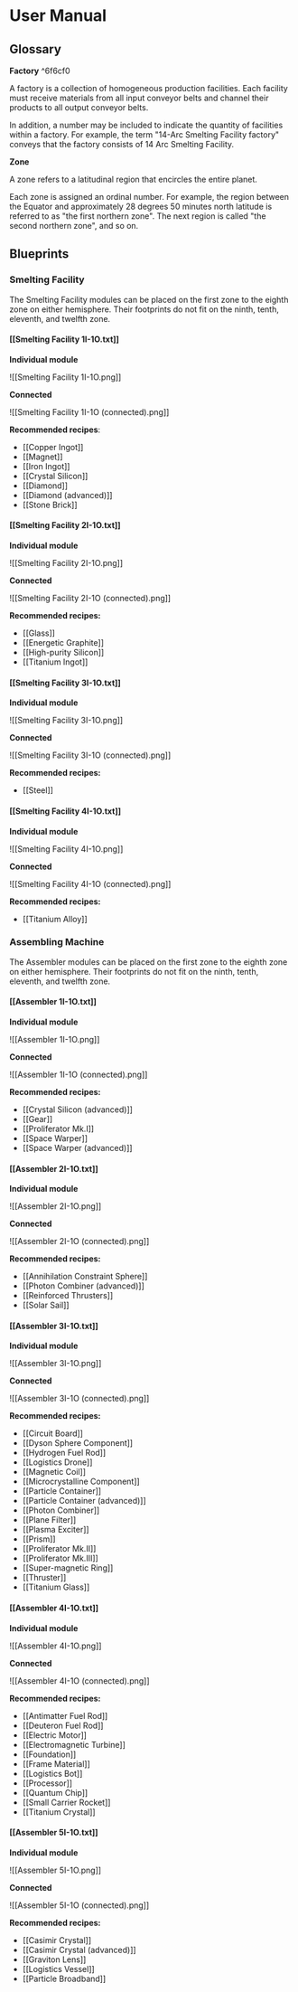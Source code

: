 # User Manual

## Glossary

**Factory** ^6f6cf0

A factory is a collection of homogeneous production facilities.
Each facility must receive materials from all input conveyor belts and channel their products to all output conveyor belts.

In addition, a number may be included to indicate the quantity of facilities within a factory.
For example, the term "14-Arc Smelting Facility factory" conveys that the factory consists of 14 Arc Smelting Facility.

**Zone**

A zone refers to a latitudinal region that encircles the entire planet.

Each zone is assigned an ordinal number.
For example, the region between the Equator and approximately 28 degrees 50 minutes north latitude is referred to as "the first northern zone".
The next region is called "the second northern zone", and so on.

## Blueprints

### Smelting Facility

The Smelting Facility modules can be placed on the first zone to the eighth zone on either hemisphere.
Their footprints do not fit on the ninth, tenth, eleventh, and twelfth zone.

#### [[Smelting Facility 1I-1O.txt]]

**Individual module**

![[Smelting Facility 1I-1O.png]]

**Connected**

![[Smelting Facility 1I-1O (connected).png]]

**Recommended recipes**:
- [[Copper Ingot]]
- [[Magnet]]
- [[Iron Ingot]]
- [[Crystal Silicon]]
- [[Diamond]]
- [[Diamond (advanced)]]
- [[Stone Brick]]

#### [[Smelting Facility 2I-1O.txt]]

**Individual module**

![[Smelting Facility 2I-1O.png]]

**Connected**

![[Smelting Facility 2I-1O (connected).png]]

**Recommended recipes:**
- [[Glass]]
- [[Energetic Graphite]]
- [[High-purity Silicon]]
- [[Titanium Ingot]]

#### [[Smelting Facility 3I-1O.txt]]

**Individual module**

![[Smelting Facility 3I-1O.png]]

**Connected**

![[Smelting Facility 3I-1O (connected).png]]

**Recommended recipes:**
- [[Steel]]

#### [[Smelting Facility 4I-1O.txt]]

**Individual module**

![[Smelting Facility 4I-1O.png]]

**Connected**

![[Smelting Facility 4I-1O (connected).png]]

**Recommended recipes:**
- [[Titanium Alloy]]

### Assembling Machine

The Assembler modules can be placed on the first zone to the eighth zone on either hemisphere.
Their footprints do not fit on the ninth, tenth, eleventh, and twelfth zone.

#### [[Assembler 1I-1O.txt]]

**Individual module**

![[Assembler 1I-1O.png]]

**Connected**

![[Assembler 1I-1O (connected).png]]

**Recommended recipes:**
- [[Crystal Silicon (advanced)]]
- [[Gear]]
- [[Proliferator Mk.I]]
- [[Space Warper]]
- [[Space Warper (advanced)]]

#### [[Assembler 2I-1O.txt]]

**Individual module**

![[Assembler 2I-1O.png]]

**Connected**

![[Assembler 2I-1O (connected).png]]

**Recommended recipes:**
- [[Annihilation Constraint Sphere]]
- [[Photon Combiner (advanced)]]
- [[Reinforced Thrusters]]
- [[Solar Sail]]

#### [[Assembler 3I-1O.txt]]

**Individual module**

![[Assembler 3I-1O.png]]

**Connected**

![[Assembler 3I-1O (connected).png]]

**Recommended recipes:**
- [[Circuit Board]]
- [[Dyson Sphere Component]]
- [[Hydrogen Fuel Rod]]
- [[Logistics Drone]]
- [[Magnetic Coil]]
- [[Microcrystalline Component]]
- [[Particle Container]]
- [[Particle Container (advanced)]]
- [[Photon Combiner]]
- [[Plane Filter]]
- [[Plasma Exciter]]
- [[Prism]]
- [[Proliferator Mk.II]]
- [[Proliferator Mk.III]]
- [[Super-magnetic Ring]]
- [[Thruster]]
- [[Titanium Glass]]

#### [[Assembler 4I-1O.txt]]

**Individual module**

![[Assembler 4I-1O.png]]

**Connected**

![[Assembler 4I-1O (connected).png]]

**Recommended recipes:**
- [[Antimatter Fuel Rod]]
- [[Deuteron Fuel Rod]]
- [[Electric Motor]]
- [[Electromagnetic Turbine]] 
- [[Foundation]]
- [[Frame Material]]
- [[Logistics Bot]]
- [[Processor]]
- [[Quantum Chip]]
- [[Small Carrier Rocket]]
- [[Titanium Crystal]]

#### [[Assembler 5I-1O.txt]]

**Individual module**

![[Assembler 5I-1O.png]]

**Connected**

![[Assembler 5I-1O (connected).png]]

**Recommended recipes:**
- [[Casimir Crystal]]
- [[Casimir Crystal (advanced)]]
- [[Graviton Lens]]
- [[Logistics Vessel]]
- [[Particle Broadband]]
